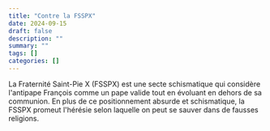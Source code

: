 ```yaml
---
title: "Contre la FSSPX"
date: 2024-09-15
draft: false
description: ""
summary: ""
tags: []
categories: []
---
```


La Fraternité Saint-Pie X (FSSPX) est une secte schismatique qui considère l'antipape François comme un pape valide tout en évoluant en dehors de sa communion. En plus de ce positionnement absurde et schismatique, la FSSPX promeut l'hérésie selon laquelle on peut se sauver dans de fausses religions.

